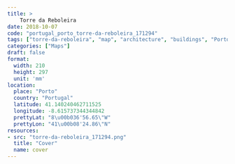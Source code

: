 ```yaml
---
title: > 
    Torre da Reboleira
date: 2018-10-07
code: "portugal_porto_torre-da-reboleira_171294"
tags: ["torre-da-reboleira", "map", "architecture", "buildings", "Porto", "Portugal"]
categories: ["Maps"]
draft: false
format:
  width: 210
  height: 297
  unit: 'mm'
location:
  place: "Porto"
  country: "Portugal"
  latitude: 41.140240462711525
  longitude: -8.615737344344842
  prettyLat: "8\u00b036'56.65\"W"
  prettyLon: "41\u00b08'24.86\"N"
resources:
- src: "torre-da-reboleira_171294.png"
  title: "Cover"
  name: cover
---
```

